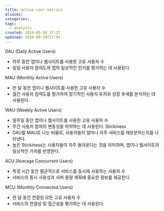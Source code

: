```yaml
---
title: active user metrics
aliases: 
categories: 
tags:
  - analysis
created: 2024-05-10 17:27
updated: 2024-09-19T17:45
---
```

DAU (Daily Active Users)
- 하루 동안 앱이나 웹사이트를 사용한 고유 사용자 수
- 일일 사용자 참여도와 앱의 일상적인 인기를 평가하는 데 사용된다.

MAU (Monthly Active Users)
- 한 달 동안 앱이나 웹사이트를 사용한 고유 사용자 수
- 월간 사용자 참여도를 평가하여 장기적인 사용자 유지와 성장 추세를 분석하는 데 사용된다.

WAU (Weekly Active Users)
- 일주일 동안 앱이나 웹사이트를 사용한 고유 사용자 수
- 주간 사용자 참여의 변동성을 파악하는 데 사용된다.
Stickiness
- DAU를 MAU로 나눈 비율로, 사용자들이 얼마나 자주 서비스를 재방문하는지를 나타낸다.
- 높은 Stickiness는 사용자들이 자주 돌아온다는 것을 의미하며, 앱이나 웹사이트의 일상적인 가치를 반영한다.

ACU (Average Concurrent Users)
- 특정 시간 동안 평균적으로 서비스를 동시에 사용하는 사용자 수
- 서비스의 동시 사용성과 서버 용량 계획에 중요한 정보를 제공한다.

MCU (Monthly Connected Users)
- 한 달 동안 연결된 모든 고유 사용자 수
- 서비스의 연결성 및 접근성을 평가하는 데 사용된다.
